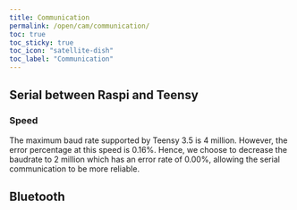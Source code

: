 ```yaml
---
title: Communication
permalink: /open/cam/communication/
toc: true
toc_sticky: true
toc_icon: "satellite-dish"
toc_label: "Communication"
---
```


## Serial between Raspi and Teensy

### Speed

The maximum baud rate supported by Teensy 3.5 is 4 million. However, the error percentage at this speed is 0.16%. Hence, we choose to decrease the baudrate to 2 million which has an error rate of 0.00%, allowing the serial communication to be more reliable. 

## Bluetooth 
